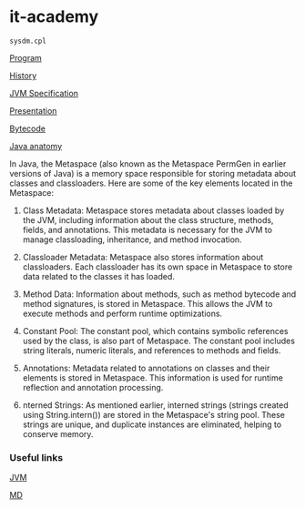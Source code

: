 # it-academy

```
sysdm.cpl
```


[Program](./ПрограммыкурсовJava.pdf)

[History](history.md)

[JVM Specification](https://docs.oracle.com/javase/specs/jvms/se7/html/)

[Presentation](class_one.pptx)


[Bytecode](bytecode_explanation.md)

[Java anatomy](java_anatomy.png)

In Java, the Metaspace (also known as the Metaspace PermGen in earlier versions of Java) is a memory space 
responsible for storing metadata about classes and classloaders. Here are some of the key elements located in the Metaspace:

1) Class Metadata: Metaspace stores metadata about classes loaded by the JVM, including information about the class structure, 
   methods, fields, and annotations. This metadata is necessary for the JVM to manage classloading, inheritance, and method invocation.

2) Classloader Metadata: Metaspace also stores information about classloaders. Each classloader has its own space in 
   Metaspace to store data related to the classes it has loaded.

3) Method Data: Information about methods, such as method bytecode and method signatures, is stored in Metaspace. 
   This allows the JVM to execute methods and perform runtime optimizations.

4) Constant Pool: The constant pool, which contains symbolic references used by the class, is also part of Metaspace. 
   The constant pool includes string literals, numeric literals, and references to methods and fields.

5) Annotations: Metadata related to annotations on classes and their elements is stored in Metaspace. This information 
   is used for runtime reflection and annotation processing.

6) nterned Strings: As mentioned earlier, interned strings (strings created using String.intern()) are stored in the 
   Metaspace's string pool. These strings are unique, and duplicate instances are eliminated, helping to conserve memory.

### Useful links

[JVM](https://www.youtube.com/watch?v=QHKJ9VJHIuY&list=PLmGousISGqx-nXYtNlBM4OptHdCoISEv_&index=11&t=6315s)

[MD](https://gist.github.com/Jekins/2bf2d0638163f1294637)

